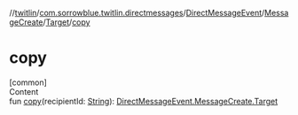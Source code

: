 //[twitlin](../../../../index.md)/[com.sorrowblue.twitlin.directmessages](../../../index.md)/[DirectMessageEvent](../../index.md)/[MessageCreate](../index.md)/[Target](index.md)/[copy](copy.md)



# copy  
[common]  
Content  
fun [copy](copy.md)(recipientId: [String](https://kotlinlang.org/api/latest/jvm/stdlib/kotlin/-string/index.html)): [DirectMessageEvent.MessageCreate.Target](index.md)  



